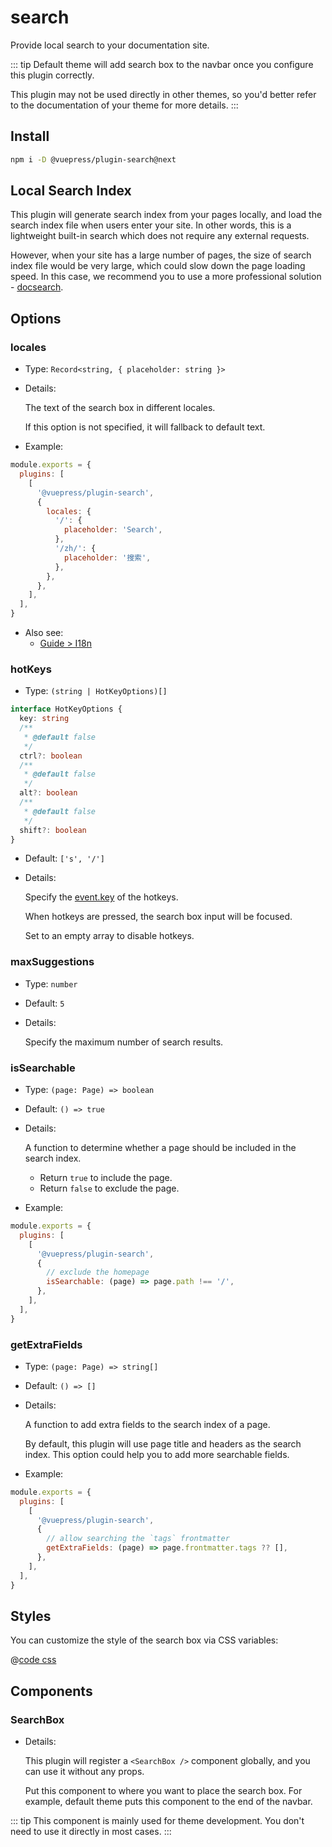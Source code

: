 # search

<NpmBadge package="@vuepress/plugin-search" />

Provide local search to your documentation site.

::: tip
Default theme will add search box to the navbar once you configure this plugin correctly.

This plugin may not be used directly in other themes, so you'd better refer to the documentation of your theme for more details.
:::

## Install

```bash
npm i -D @vuepress/plugin-search@next
```

## Local Search Index

This plugin will generate search index from your pages locally, and load the search index file when users enter your site. In other words, this is a lightweight built-in search which does not require any external requests.

However, when your site has a large number of pages, the size of search index file would be very large, which could slow down the page loading speed. In this case, we recommend you to use a more professional solution - [docsearch](./docsearch.md).

## Options

### locales

- Type: `Record<string, { placeholder: string }>`

- Details:

  The text of the search box in different locales.

  If this option is not specified, it will fallback to default text.

- Example:

```js
module.exports = {
  plugins: [
    [
      '@vuepress/plugin-search',
      {
        locales: {
          '/': {
            placeholder: 'Search',
          },
          '/zh/': {
            placeholder: '搜索',
          },
        },
      },
    ],
  ],
}
```

- Also see:
  - [Guide > I18n](../../guide/i18n.md)

### hotKeys

- Type: `(string | HotKeyOptions)[]`

```ts
interface HotKeyOptions {
  key: string
  /**
   * @default false
   */
  ctrl?: boolean
  /**
   * @default false
   */
  alt?: boolean
  /**
   * @default false
   */
  shift?: boolean
}
```

- Default: `['s', '/']`

- Details:

  Specify the [event.key](http://keycode.info/) of the hotkeys.

  When hotkeys are pressed, the search box input will be focused.

  Set to an empty array to disable hotkeys.

### maxSuggestions

- Type: `number`

- Default: `5`

- Details:

  Specify the maximum number of search results.

### isSearchable

- Type: `(page: Page) => boolean`

- Default: `() => true`

- Details:

  A function to determine whether a page should be included in the search index.

  - Return `true` to include the page.
  - Return `false` to exclude the page.

- Example:

```js
module.exports = {
  plugins: [
    [
      '@vuepress/plugin-search',
      {
        // exclude the homepage
        isSearchable: (page) => page.path !== '/',
      },
    ],
  ],
}
```

### getExtraFields

- Type: `(page: Page) => string[]`

- Default: `() => []`

- Details:

  A function to add extra fields to the search index of a page.

  By default, this plugin will use page title and headers as the search index. This option could help you to add more searchable fields.

- Example:

```js
module.exports = {
  plugins: [
    [
      '@vuepress/plugin-search',
      {
        // allow searching the `tags` frontmatter
        getExtraFields: (page) => page.frontmatter.tags ?? [],
      },
    ],
  ],
}
```

## Styles

You can customize the style of the search box via CSS variables:

@[code css](@vuepress/plugin-search/src/client/styles/vars.css)

## Components

### SearchBox

- Details:

  This plugin will register a `<SearchBox />` component globally, and you can use it without any props.

  Put this component to where you want to place the search box. For example, default theme puts this component to the end of the navbar.

::: tip
This component is mainly used for theme development. You don't need to use it directly in most cases.
:::
